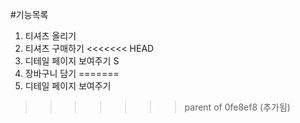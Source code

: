 #기능목록
1. 티셔츠 올리기
2. 티셔츠 구매하기
<<<<<<< HEAD
3. 디테일 페이지 보여주기 S
4. 장바구니 담기
=======
3. 디테일 페이지 보여주기
>>>>>>> parent of 0fe8ef8 (추가됨)
